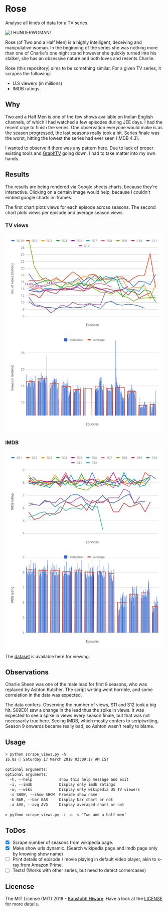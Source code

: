 # Rose

Analyse all kinds of data for a TV series.

<img src="https://imgur.com/F2EXKVb.png" style="margin: 0 auto; display: block;" alt="THUNDERWOMAN!">

Rose (of Two and a Half Men) is a highly intelligent, deceiving and manipulative woman. In the beginning of the series she was nothing more than one of Charlie's one night stand however she quickly turned into his stalker, she has an obsessive nature and both loves and resents Charlie.

Rose (this repository) aims to be something similar. For a given TV series, it scrapes the following:

* U.S viewers (in millions)
* IMDB ratings.

## Why

Two and a Half Men is one of the few shows available on Indian English channels, of which I had watched a few episodes during JEE days. I had the recent urge to finish the series. One observation everyone would make is as the season progressed, the last seasons really took a hit. Series finale was the worst, hitting the lowest the series had ever seen (IMDB 4.3).

I wanted to observe if there was any pattern here. Due to lack of proper existing tools and [GraphTV](http://graphtv.kevinformatics.com) going down, I had to take matter into my own hands.


## Results

The results are being rendered via Google sheets charts, because they're interactive. Clicking on a certain image would help, because I couldn't embed google charts in iframes.

The first chart plots views for each episode across seasons. The second chart plots views per episode and average season views.

### TV views

[![](images/views_barchart.png)](https://docs.google.com/spreadsheets/d/e/2PACX-1vSYgcXvLA7HYxnFTLUMdW3dkvPFl9HE2ulO0qObS2Y6xsIZq1tlIabu-p1LG-2X_lBYHIZOvSrOmtpR/pubchart?oid=743901098&amp;format=interactive) [![](images/views_averaged.png)](https://docs.google.com/spreadsheets/d/e/2PACX-1vSYgcXvLA7HYxnFTLUMdW3dkvPFl9HE2ulO0qObS2Y6xsIZq1tlIabu-p1LG-2X_lBYHIZOvSrOmtpR/pubchart?oid=1321595076&amp;format=interactive)


### IMDB

[![](images/imdb_barchart.png)](https://docs.google.com/spreadsheets/d/e/2PACX-1vSYgcXvLA7HYxnFTLUMdW3dkvPFl9HE2ulO0qObS2Y6xsIZq1tlIabu-p1LG-2X_lBYHIZOvSrOmtpR/pubchart?oid=1262982098&amp;format=interactive) [![](images/imdb_averaged.png)](https://docs.google.com/spreadsheets/d/e/2PACX-1vSYgcXvLA7HYxnFTLUMdW3dkvPFl9HE2ulO0qObS2Y6xsIZq1tlIabu-p1LG-2X_lBYHIZOvSrOmtpR/pubchart?oid=72754234&amp;format=interactive)

The [dataset](https://docs.google.com/spreadsheets/d/11fuBypPfB_egoWfZCQr2TbtXgiYKT1k8ZGmih_Cgwsg) is available here for viewing.

## Observations

Charlie Sheen was one of the male lead for first 8 seasons, who was replaced by Ashton Kutcher. The script writing went horrible, and some correlation in the data was expected.

The data confers. Observing the number of views, S11 and S12 took a big hit. S09E01 saw a change in the lead thus the spike in views. It was expected to see a spike in views every season finale, but that was not necessarily true here. Seeing IMDB, which mostly confers to scriptwriting, Season 9 onwards became really bad, so Ashton wasn't really to blame.

## Usage

```
> python scrape_views.py -h                                                     16.8s  Saturday 17 March 2018 03:09:17 AM IST

optional arguments:
optional arguments:
  -h, --help            show this help message and exit
  -i, --imdb            Display only imdb ratings
  -w, --wiki            Display only wikipedia US TV viewers
  -s SHOW, --show SHOW  Provide show name
  -b BAR, --bar BAR     Display bar chart or not
  -a AVG, --avg AVG     Display averaged chart or not

> python scrape_views.py -i -a -s 'Two and a half men'
```

## ToDos

- [x] Scrape number of seasons from wikipedia page.
- [x] Make show urls dynamic. (Search wikipedia page and imdb page only by knowing show name)
- [ ] Print details of episode / movie playing in default video player, akin to x-ray from Amazon Prime.
- [ ] Tests! (Works with other series, but need to detect cornercases)

## Licencse

The MIT License (MIT) 2018 - [Kaustubh Hiware](http://kaustubhhiware.github.io). Have a look at the [LICENSE](LICENSE) for more details.
